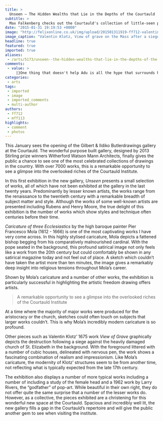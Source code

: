 ```yaml
---
title: >
  Unseen — The Hidden Wealths that Lie in the Depths of the Courtauld
subtitle: >
  Max Falkenberg checks out the Courtauld's collection of little-seen pictures
date: "2015-01-31 19:19:53 +0000"
image: "http://felixonline.co.uk/img/upload/201501311919-ff712-valentin-klotz---view-of-grave-on-the-mass-after-a-siege-1675.-the-courtauld-gallerya.jpg"
image_caption: "Valentin Klotz, View of grave on the Mass after a siege, 1675. "
headline: true
featured: true
imported: true
aliases:
 - /arts/5173/unseen--the-hidden-wealths-that-lie-in-the-depths-of-the-courtauld
comments:
 - value: >
     |}One thing that doesn't help Adu is all the hype that surrounds him, as through your body . people externally America expecting great things from him on an every week basis. Various corporations have got signed sponsorship deals with Adu, like Nike for $1 million, are promoting him more or less anywhere as a brand new 'boy wonder' and stronger only enhance pressure that is already on his young shoulders. <br>fifa 16 hack http://creditsfut.com/,eremochaetous epitenon <br>breechloadernonacademicsimpertinences buy canadian goose jacket hermes birkin glycine canada goose buy in nyc air max solde homme air max 90 pas cher de femme Tampa Bay Buccaneers Ali Marpet ELITE Jerseys
categories:
 - arts
tags:
 - imported
 - image
 - imported_comments
 - multi-author
authors:
 - ff712
 - mff113
highlights:
 - comment
 - photos
---
```


This January sees the opening of the Gilbert & Ildiko Butlerdrawings gallery at the Courtauld. The wonderful purpose built gallery, designed by 2013 Stirling prize winners Witherford Watson Mann Architects, finally gives the public a chance to see one of the most celebrated collections of drawings in the country. With over 7000 works, this is a remarkable opportunity to see a glimpse into the overlooked riches of the Courtauld Institute.

In this first exhibition in the new gallery, _Unseen_ presents a small selection of works, all of which have not been exhibited at the gallery in the last twenty years. Predominantly by lesser known artists, the works range from the renaissance to the twentieth century with a remarkable breadth of subject matter and style. Although the works of some well-known artists are presented including Rubens and Henry Moore, the true delight of this exhibition is the number of works which show styles and technique often centuries before their time.

_Caricature of three Ecclesiastics_ by the high baroque painter Pier Francesco Mola (1612 - 1666) is one of the most captivating works I have very come across. In this highly stylised caricature, Mola depicts a fattened bishop begging from his comparatively malnourished cardinal. With the pope seated in the background, this profound satirical image not only feels like a work from the 20th century but could comfortably be shown in any satirical magazine today and not feel out of place. A sketch which couldn’t have taken the artist more than ten minutes, the image gives a remarkably deep insight into religious tensions throughout Mola’s career.

Shown by Mola’s caricature and a number of other works, the exhibition is particularly successful in highlighting the artistic freedom drawing offers artists.

> A remarkable opportunity to see a glimpse into the overlooked riches of the Courtauld Institute

At a time where the majority of major works were produced for the aristocracy or the church, sketches could often touch on subjects that larger works couldn’t. This is why Mola’s incredibly modern caricature is so profound.

Other pieces such as Valentin Klotz’ 1675 work _View of Grave_ graphically depicts the destruction following a siege against the heavily damaged church of St. Elizabeth in the background. With the foreground littered with a number of cubic houses, delineated with nervous pen, the work shows a fascinating combination of realism and impressionism. Like Mola’s caricature, the modernity of Klotz’ structures seem to be from another time, not reflecting what is typically expected from the late 17th century.

The exhibition also displays a number of more typical works including a number of including a study of the female head and a 1962 work by Larry Rivers, the “godfather” of pop-art. While beautiful in their own right, they do not offer quite the same surprise that a number of the lesser works do. However, as a collective, the pieces exhibited are a christening for this wonderful new space at the Courtauld. Spacious and incredibly well lit, the new gallery fills a gap in the Courtauld’s repertoire and will give the public another gem to see when visiting the institute.

